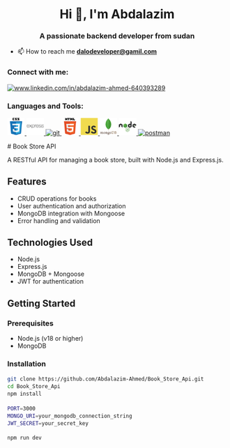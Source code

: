 <h1 align="center">Hi 👋, I'm Abdalazim</h1>
<h3 align="center">A passionate backend developer from sudan</h3>

- 📫 How to reach me **dalodeveloper@gamil.com**
<div style="text-algin:center">
<h3 align="left">Connect with me:</h3>
<p align="left">
<a href="https://linkedin.com/in/www.linkedin.com/in/abdalazim-ahmed-640393289" target="blank"><img align="center" src="https://raw.githubusercontent.com/rahuldkjain/github-profile-readme-generator/master/src/images/icons/Social/linked-in-alt.svg" alt="www.linkedin.com/in/abdalazim-ahmed-640393289" height="30" width="40" /></a>
</p>

<h3 align="left">Languages and Tools:</h3>
<p align="left"> <a href="https://www.w3schools.com/css/" target="_blank" rel="noreferrer"> <img src="https://raw.githubusercontent.com/devicons/devicon/master/icons/css3/css3-original-wordmark.svg" alt="css3" width="40" height="40"/> </a> <a href="https://expressjs.com" target="_blank" rel="noreferrer"> <img src="https://raw.githubusercontent.com/devicons/devicon/master/icons/express/express-original-wordmark.svg" alt="express" width="40" height="40"/> </a> <a href="https://git-scm.com/" target="_blank" rel="noreferrer"> <img src="https://www.vectorlogo.zone/logos/git-scm/git-scm-icon.svg" alt="git" width="40" height="40"/> </a> <a href="https://www.w3.org/html/" target="_blank" rel="noreferrer"> <img src="https://raw.githubusercontent.com/devicons/devicon/master/icons/html5/html5-original-wordmark.svg" alt="html5" width="40" height="40"/> </a> <a href="https://developer.mozilla.org/en-US/docs/Web/JavaScript" target="_blank" rel="noreferrer"> <img src="https://raw.githubusercontent.com/devicons/devicon/master/icons/javascript/javascript-original.svg" alt="javascript" width="40" height="40"/> </a> <a href="https://www.mongodb.com/" target="_blank" rel="noreferrer"> <img src="https://raw.githubusercontent.com/devicons/devicon/master/icons/mongodb/mongodb-original-wordmark.svg" alt="mongodb" width="40" height="40"/> </a> <a href="https://nodejs.org" target="_blank" rel="noreferrer"> <img src="https://raw.githubusercontent.com/devicons/devicon/master/icons/nodejs/nodejs-original-wordmark.svg" alt="nodejs" width="40" height="40"/> </a> <a href="https://postman.com" target="_blank" rel="noreferrer"> <img src="https://www.vectorlogo.zone/logos/getpostman/getpostman-icon.svg" alt="postman" width="40" height="40"/> </a> </p>

</div>
# Book Store API

A RESTful API for managing a book store, built with Node.js and Express.js.

## Features

- CRUD operations for books
- User authentication and authorization
- MongoDB integration with Mongoose
- Error handling and validation

## Technologies Used

- Node.js
- Express.js
- MongoDB + Mongoose
- JWT for authentication

## Getting Started

### Prerequisites

- Node.js (v18 or higher)
- MongoDB

### Installation

```bash
git clone https://github.com/Abdalazim-Ahmed/Book_Store_Api.git
cd Book_Store_Api
npm install

PORT=3000
MONGO_URI=your_mongodb_connection_string
JWT_SECRET=your_secret_key

npm run dev
